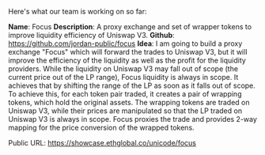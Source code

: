 Here's what our team is working on so far:

**Name**: Focus
**Description**: A proxy exchange and set of wrapper tokens to improve liquidity efficiency of Uniswap V3.
**Github**: https://github.com/jordan-public/focus
**Idea**: I am going to build a proxy exchange "Focus" which will forward the trades to Uniswap V3, but it will improve the efficiency of the liquidity as well as the profit for the liquidity providers.
While the liquidity on Uniswap V3 may fall out of scope (the current price out of the LP range), Focus liquidity is always in scope. It achieves that by shifting the range of the LP as soon as it falls out of scope. To achieve this, for each token pair traded, it creates a pair of wrapping tokens, which hold the original assets. The wrapping tokens are traded on Uniswap V3, while their prices are manipulated so that the LP traded on Uniswap V3 is always in scope. Focus proxies the trade and provides 2-way mapping for the price conversion of the wrapped tokens.

Public URL: https://showcase.ethglobal.co/unicode/focus
